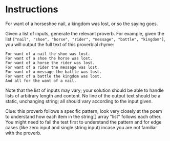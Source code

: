 # Instructions

For want of a horseshoe nail, a kingdom was lost, or so the saying goes.

Given a list of inputs, generate the relevant proverb.
For example, given the list `["nail", "shoe", "horse", "rider", "message", "battle", "kingdom"]`, you will output the full text of this proverbial rhyme:

```text
For want of a nail the shoe was lost.
For want of a shoe the horse was lost.
For want of a horse the rider was lost.
For want of a rider the message was lost.
For want of a message the battle was lost.
For want of a battle the kingdom was lost.
And all for the want of a nail.
```

Note that the list of inputs may vary; your solution should be able to handle lists of arbitrary length and content.
No line of the output text should be a static, unchanging string; all should vary according to the input given.

Clue: this proverb follows a specific pattern, look very closely at the poem to understand how each item in the string[] array "list" follows each other. You might need to fail the test first to understand the pattern and for edge cases (like zero input and single string input) incase you are not familiar with the proverb. 
